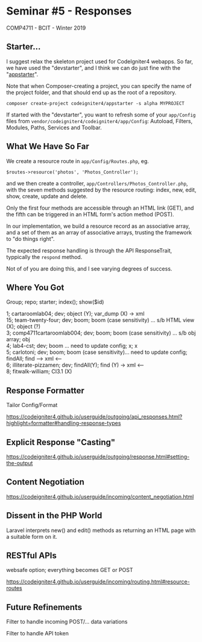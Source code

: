 # Seminar #5 - Responses
COMP4711 - BCIT - Winter 2019

## Starter...

I suggest relax the  skeleton project used for CodeIgniter4
webapps. So far, we have used the "devstarter", and I think
we can do just fine with the 
"[appstarter](https://codeigniter4.github.io/userguide/installation/installing_composer.html#app-starter)".

Note that when Composer-creating  a project, you can specify the name of
the project folder, and that should end up as the root of a repository.

    composer create-project codeigniter4/appstarter -s alpha MYPROJECT

If started with the "devstarter", you want to refresh some of your `app/Config` files
from `vendor/codeigniter4/codeigniter4/app/Config`: Autoload, Filters, Modules,
Paths, Services and Toolbar.

## What We Have So Far

We create a resource route in `app/Config/Routes.php`, eg.

    $routes->resource('photos', 'Photos_Controller');

and we then create a controller, `app/Controllers/Photos_Controller.php`,
with the seven methods suggested by the resource routing: index, new, edit,
show, create, update and delete.

Only the first four methods are accessible through an HTML link (GET), and
the fifth can be triggered in an HTML form's action method (POST).

In our implementation, we build a resource record as an associative array,
and a set of them as an array of associative arrays, trusting the framework
to "do things right".

The expected response handling is through the API ResponseTrait, typpically
the `respond` method.

Not of of you are doing this, and I see varying degrees of success.

## Where You Got

Group; repo; starter; index(); show($id)

1; cartaroomlab04; dev; object (Y); var_dump (X) -> xml  
15; team-twenty-four; dev; boom; boom (case sensitivity) ... s/b HTML view (X); object (?)  
3; comp4711cartaroomlab004; dev; boom; boom (case sensitivity) ... s/b obj array; obj    
4; lab4-cst; dev; boom ... need to update config; x; x  
5; carlotoni; dev; boom; boom (case sensitivity)... need to update config; findAll; find --> xml <--  
6; illiterate-pizzamen; dev; findAll(Y); find (Y) -> xml <--  
8; fitwalk-william; CI3.1 (X)  
    
## Response Formatter

Tailor Config/Format

https://codeigniter4.github.io/userguide/outgoing/api_responses.html?highlight=formatter#handling-response-types

## Explicit Response "Casting"

https://codeigniter4.github.io/userguide/outgoing/response.html#setting-the-output

## Content Negotiation

https://codeigniter4.github.io/userguide/incoming/content_negotiation.html

## Dissent in the PHP World

Laravel interprets new() and edit() methods as returning an HTML page
with a suitable form on it.

## RESTful APIs

websafe option; everything becomes GET or POST

https://codeigniter4.github.io/userguide/incoming/routing.html#resource-routes

## Future Refinements

Filter to handle incoming POST/... data variations 

Filter to handle API token

